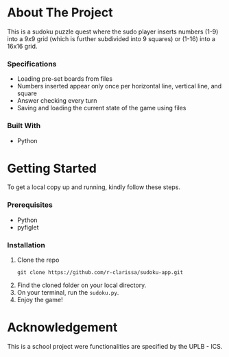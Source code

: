 # About The Project
This is a sudoku puzzle quest where the sudo player inserts numbers (1-9) into a 9x9 grid (which is further subdivided into 9 squares) or (1-16) into a 16x16 grid. 

### Specifications
* Loading pre-set boards from files
* Numbers inserted appear only once per horizontal line, vertical line, and square
* Answer checking every turn
* Saving and loading the current state of the game using files

### Built With
* Python

# Getting Started
To get a local copy up and running, kindly follow these steps.

### Prerequisites
* Python
* pyfiglet 

### Installation
1. Clone the repo 
   ```
   git clone https://github.com/r-clarissa/sudoku-app.git
   ```
2. Find the cloned folder on your local directory.
3. On your terminal, run the `sudoku.py`.
4. Enjoy the game!

# Acknowledgement
This is a school project were functionalities are specified by the UPLB - ICS.
